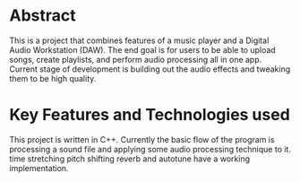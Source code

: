 # Abstract
This is a project that combines features of a music player and a Digital Audio Workstation (DAW). The end goal is for users to be able to upload songs, create playlists, and perform audio processing all in one app. Current stage of development is building out the audio effects and tweaking them to be high quality. 

# Key Features and Technologies used
This project is written in C++. Currently the basic flow of the program is processing a sound file and applying some audio processing technique to it. time stretching pitch shifting reverb and autotune have a working implementation.  

<!-- # How to Use
To use this application, put any voice samples in the samples folder. In src/main.cpp, apply audio processing to a given .mp3 or .wav file

First install [libsndfile](https://github.com/libsndfile/libsndfile)
Clone this [FFT Repo](https://github.com/mborgerding/kissfft)

navigate to the build directory 

run `cd build` \
run `cmake ..` \
run `make` 

excecute the `mc` excetuable providing a sound file. Here is provided with an example sound file \
`./mc Diner.wav`

A file titled out.wav will be written to the build directory -->
